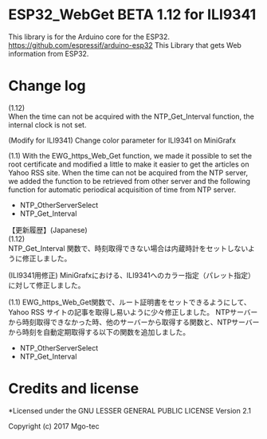 # ESP32_WebGet BETA 1.12 for ILI9341
This library is for the Arduino core for the ESP32.
https://github.com/espressif/arduino-esp32
This Library that gets Web information from ESP32.

# Change log
(1.12)  
When the time can not be acquired with the NTP_Get_Interval function, the internal clock is not set.  

(Modify for ILI9341)
Change color parameter for ILI9341 on MiniGrafx

(1.1)
With the EWG_https_Web_Get function, we made it possible to set the root certificate and modified a little to make it easier to get the articles on Yahoo RSS site.
When the time can not be acquired from the NTP server, we added the function to be retrieved from other server and the following function for automatic periodical acquisition of time from NTP server.  
  
- NTP_OtherServerSelect  
- NTP_Get_Interval  
  
【更新履歴】(Japanese)  
(1.12)  
NTP_Get_Interval 関数で、時刻取得できない場合は内蔵時計をセットしないように修正しました。  

(ILI9341用修正)
MiniGrafxにおける、ILI9341へのカラー指定（パレット指定）に対して修正しました。

(1.1)
EWG_https_Web_Get関数で、ルート証明書をセットできるようにして、Yahoo RSS サイトの記事を取得し易いように少々修正しました。
NTPサーバーから時刻取得できなかった時、他のサーバーから取得する関数と、NTPサーバーから時刻を自動定期取得する以下の関数を追加しました。  
  
- NTP_OtherServerSelect  
- NTP_Get_Interval  
  
# Credits and license
*Licensed under the GNU LESSER GENERAL PUBLIC LICENSE Version 2.1  
  
Copyright (c) 2017 Mgo-tec  
